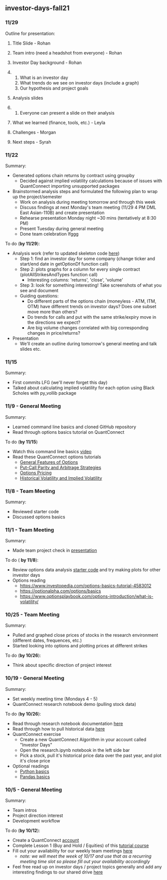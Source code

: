 ## investor-days-fall21

### 11/29

Outline for presentation:

1. Title Slide - Rohan

2. Team intro (need a headshot from everyone) - Rohan 

3. Investor Day background - Rohan 

4. 1. What is an investor day
   2. What trends do we see on investor days (include a graph)
   3. Our hypothesis and project goals

5. Analysis slides

6. 1. Everyone can present a slide on their analysis

7. What we learned (finance, tools, etc.) - Leyla

8. Challenges - Morgan

9. Next steps - Syrah

### 11/22

Summary:

- Generated options chain returns by contract using groupby
  - Decided against implied volatility calculations because of issues with QuantConnect importing unsupported packages
- Brainstormed analysis steps and formulated the following plan to wrap up the project/semester
  - Work on analysis during meeting tomorrow and through this week
  - Discuss findings at next Monday's team meeting (11/29 4 PM DML East Asian-110B) and create presentation
  - Rehearse presentation Monday night ~30 mins (tentatively at 8:30 PM)
  - Present Tuesday during general meeting
  - Done team celebration lfggg

To do (**by 11/29**):

- Analysis work (refer to updated skeleton code [here](https://github.com/quantsc/investor-days-fall21/blob/main/rohans_code/research.ipynb))
  - Step 1: find an investor day for some company (change ticker and start/end date in getOptionDf function call)
  - Step 2: plots graphs for a column for every single contract (plotAllStrikesAndTypes function call)
    - Interesting columns: 'returns', 'close', 'volume'
  - Step 3: look for something interesting! Take screenshots of what you see and document
  - Guiding questions:
    - Do different parts of the options chain (moneyless - ATM, ITM, OTM) have different trends on investor days? Does one subset move more than others?
    - Do trends for calls and put with the same strike/expiry move in the directions we expect?
    - Are big volume changes correlated with big corresponding changes in price/returns?
- Presentation
  - We'll create an outline during tomorrow's general meeting and talk slides etc. 

### 11/15

Summary:

- First commits LFG (we'll never forget this day)
- Talked about calculating implied volatility for each option using Black Scholes with py_vollib package

### 11/9 - General Meeting

Summary:

- Learned command line basics and cloned GitHub repository
- Read through options basics tutorial on QuantConnect

To do (**by 11/15**)

- Watch this command line basics [video](https://www.youtube.com/watch?v=aKRYQsKR46I)
- Read these QuantConnect options tutorials
  - [General Features of Options](https://www.quantconnect.com/tutorials/introduction-to-options/general-features-of-options)
  - [Put-Call Parity and Arbitrage Strategies](https://www.quantconnect.com/tutorials/introduction-to-options/put-call-parity-and-arbitrage-strategies)
  - [Options Pricing](https://www.quantconnect.com/tutorials/introduction-to-options/options-pricing-black-scholes-merton-model)
  - [Historical Volatility and Implied Volatility](https://www.quantconnect.com/tutorials/introduction-to-options/historical-volatility-and-implied-volatility)

### 11/8 - Team Meeting

Summary: 

- Reviewed starter code
- Discussed options basics

### 11/1 - Team Meeting

Summary:

- Made team project check in [presentation](https://docs.google.com/presentation/d/1jru1xy_MMRq6dFX2kD2tH5IspbeE0qObgqWaQOGPWzE/edit)

To do ( **by 11/8**):

- Review options data analysis [starter code](https://github.com/quantsc/investor-days-fall21/blob/main/rohans_code/research.ipynb) and try making plots for other investor days
- Options reading
  - https://www.investopedia.com/options-basics-tutorial-4583012
  - https://optionalpha.com/options/basics
  - https://www.optionsplaybook.com/options-introduction/what-is-volatility/

### 10/25 - Team Meeting

Summary: 

- Pulled and graphed close prices of stocks in the research environment (different dates, frequences, etc.)
- Started looking into options and plotting prices at different strikes 

To do (**by 10/26**):

- Think about specific direction of project interest

### 10/19 - General Meeting

Summary: 

- Set weekly meeting time (Mondays 4 - 5)
- QuantConnect research notebook demo (pulling stock data)

To do (**by 10/26**):

- Read through research notebook documentation [here](https://www.quantconnect.com/docs/research/overview)
- Read through how to pull historical data [here](https://www.quantconnect.com/docs/research/historical-data)
- QuantConnect exercise
  - Create a new QuantConnect Algorithm in your account called "Investor Days"
  - Open the research.ipynb notebook in the left side bar
  - Pick a stock, pull it's historical price data over the past year, and plot it's close price
- Optional readings
  - [Python basics](https://www.freecodecamp.org/news/python-crash-course/)
  - [Pandas basics](https://pandas.pydata.org/pandas-docs/version/1.3/user_guide/10min.html)

### 10/5 - General Meeting

Summary:

- Team intros 
- Project direction interest
- Development workflow

To do (**by 10/12**):

- Create a QuantConnect [account](https://www.quantconnect.com/login)
- Complete Lesson 1 (Buy and Hold / Equities) of this [tutorial course](https://www.quantconnect.com/learning/course/1/boot-camp-101-us-equities)
- Fill out your availability for our weekly team meetings [here](https://lettucemeet.com/l/Dl2l8)
  - *note: we will meet the week of 10/17 and use that as a recurring meeting time slot so please fill out your availability accordingly*
- Feel free read up on investor days / project topics generally and add any interesting findings to our shared drive [here](https://drive.google.com/drive/u/0/folders/0AEPlvIHyEklGUk9PVA)



